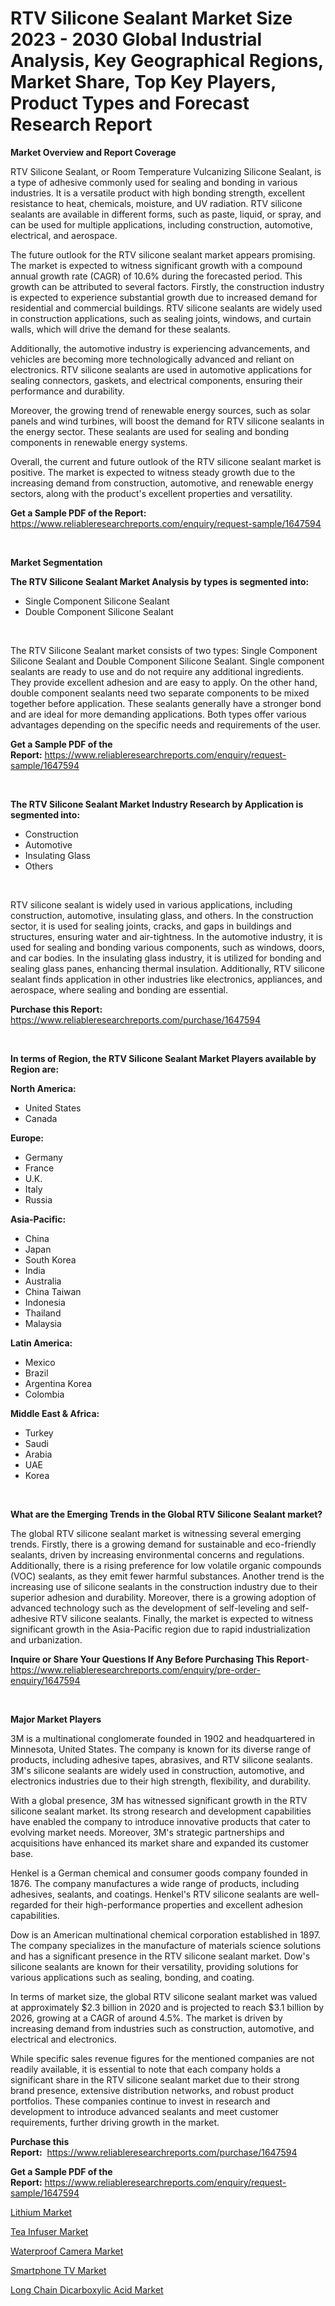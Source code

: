 <p><h1>RTV Silicone Sealant Market Size 2023 - 2030 Global Industrial Analysis, Key Geographical Regions, Market Share, Top Key Players, Product Types and Forecast Research Report</h1></p><p><strong>Market Overview and Report Coverage</strong></p>
<p><p>RTV Silicone Sealant, or Room Temperature Vulcanizing Silicone Sealant, is a type of adhesive commonly used for sealing and bonding in various industries. It is a versatile product with high bonding strength, excellent resistance to heat, chemicals, moisture, and UV radiation. RTV silicone sealants are available in different forms, such as paste, liquid, or spray, and can be used for multiple applications, including construction, automotive, electrical, and aerospace.</p><p>The future outlook for the RTV silicone sealant market appears promising. The market is expected to witness significant growth with a compound annual growth rate (CAGR) of 10.6% during the forecasted period. This growth can be attributed to several factors. Firstly, the construction industry is expected to experience substantial growth due to increased demand for residential and commercial buildings. RTV silicone sealants are widely used in construction applications, such as sealing joints, windows, and curtain walls, which will drive the demand for these sealants.</p><p>Additionally, the automotive industry is experiencing advancements, and vehicles are becoming more technologically advanced and reliant on electronics. RTV silicone sealants are used in automotive applications for sealing connectors, gaskets, and electrical components, ensuring their performance and durability.</p><p>Moreover, the growing trend of renewable energy sources, such as solar panels and wind turbines, will boost the demand for RTV silicone sealants in the energy sector. These sealants are used for sealing and bonding components in renewable energy systems.</p><p>Overall, the current and future outlook of the RTV silicone sealant market is positive. The market is expected to witness steady growth due to the increasing demand from construction, automotive, and renewable energy sectors, along with the product's excellent properties and versatility.</p></p>
<p><strong>Get a Sample PDF of the Report:</strong> <a href="https://www.reliableresearchreports.com/enquiry/request-sample/1647594">https://www.reliableresearchreports.com/enquiry/request-sample/1647594</a></p>
<p>&nbsp;</p>
<p><strong>Market Segmentation</strong></p>
<p><strong>The RTV Silicone Sealant Market Analysis by types is segmented into:</strong></p>
<p><ul><li>Single Component Silicone Sealant</li><li>Double Component Silicone Sealant</li></ul></p>
<p>&nbsp;</p>
<p><p>The RTV Silicone Sealant market consists of two types: Single Component Silicone Sealant and Double Component Silicone Sealant. Single component sealants are ready to use and do not require any additional ingredients. They provide excellent adhesion and are easy to apply. On the other hand, double component sealants need two separate components to be mixed together before application. These sealants generally have a stronger bond and are ideal for more demanding applications. Both types offer various advantages depending on the specific needs and requirements of the user.</p></p>
<p><strong>Get a Sample PDF of the Report:</strong>&nbsp;<a href="https://www.reliableresearchreports.com/enquiry/request-sample/1647594">https://www.reliableresearchreports.com/enquiry/request-sample/1647594</a></p>
<p>&nbsp;</p>
<p><strong>The RTV Silicone Sealant Market Industry Research by Application is segmented into:</strong></p>
<p><ul><li>Construction</li><li>Automotive</li><li>Insulating Glass</li><li>Others</li></ul></p>
<p>&nbsp;</p>
<p><p>RTV silicone sealant is widely used in various applications, including construction, automotive, insulating glass, and others. In the construction sector, it is used for sealing joints, cracks, and gaps in buildings and structures, ensuring water and air-tightness. In the automotive industry, it is used for sealing and bonding various components, such as windows, doors, and car bodies. In the insulating glass industry, it is utilized for bonding and sealing glass panes, enhancing thermal insulation. Additionally, RTV silicone sealant finds application in other industries like electronics, appliances, and aerospace, where sealing and bonding are essential.</p></p>
<p><strong>Purchase this Report:</strong>&nbsp; <a href="https://www.reliableresearchreports.com/purchase/1647594">https://www.reliableresearchreports.com/purchase/1647594</a></p>
<p>&nbsp;</p>
<p><strong>In terms of Region, the RTV Silicone Sealant Market Players available by Region are:</strong></p>
<p>
    <p> <strong> North America: </strong>
        <ul>
            <li>United States</li>
            <li>Canada</li>
        </ul>
        </p> 
    <p> <strong> Europe: </strong>
        <ul>
            <li>Germany</li>
            <li>France</li>
            <li>U.K.</li>
            <li>Italy</li>
            <li>Russia</li>
        </ul>
        </p> 
    <p> <strong> Asia-Pacific: </strong>
        <ul>
            <li>China</li>
            <li>Japan</li>
            <li>South Korea</li>
            <li>India</li>
            <li>Australia</li>
            <li>China Taiwan</li>
            <li>Indonesia</li>
            <li>Thailand</li>
            <li>Malaysia</li>
        </ul>
        </p> 
    <p> <strong> Latin America: </strong>
        <ul>
            <li>Mexico</li>
            <li>Brazil</li>
            <li>Argentina Korea</li>
            <li>Colombia</li>
        </ul>
        </p> 
    <p> <strong> Middle East & Africa: </strong>
        <ul>
            <li>Turkey</li>
            <li>Saudi</li>
            <li>Arabia</li>
            <li>UAE</li>
            <li>Korea</li>
        </ul>
    </p>
    </p>
<p>&nbsp;</p>
<p><strong>What are the Emerging Trends in the Global RTV Silicone Sealant market?</strong></p>
<p><p>The global RTV silicone sealant market is witnessing several emerging trends. Firstly, there is a growing demand for sustainable and eco-friendly sealants, driven by increasing environmental concerns and regulations. Additionally, there is a rising preference for low volatile organic compounds (VOC) sealants, as they emit fewer harmful substances. Another trend is the increasing use of silicone sealants in the construction industry due to their superior adhesion and durability. Moreover, there is a growing adoption of advanced technology such as the development of self-leveling and self-adhesive RTV silicone sealants. Finally, the market is expected to witness significant growth in the Asia-Pacific region due to rapid industrialization and urbanization.</p></p>
<p><strong>Inquire or Share Your Questions If Any Before Purchasing This Report</strong>- <a href="https://www.reliableresearchreports.com/enquiry/pre-order-enquiry/1647594">https://www.reliableresearchreports.com/enquiry/pre-order-enquiry/1647594</a></p>
<p>&nbsp;</p>
<p><strong>Major Market Players</strong></p>
<p><p>3M is a multinational conglomerate founded in 1902 and headquartered in Minnesota, United States. The company is known for its diverse range of products, including adhesive tapes, abrasives, and RTV silicone sealants. 3M's silicone sealants are widely used in construction, automotive, and electronics industries due to their high strength, flexibility, and durability.</p><p>With a global presence, 3M has witnessed significant growth in the RTV silicone sealant market. Its strong research and development capabilities have enabled the company to introduce innovative products that cater to evolving market needs. Moreover, 3M's strategic partnerships and acquisitions have enhanced its market share and expanded its customer base.</p><p>Henkel is a German chemical and consumer goods company founded in 1876. The company manufactures a wide range of products, including adhesives, sealants, and coatings. Henkel's RTV silicone sealants are well-regarded for their high-performance properties and excellent adhesion capabilities.</p><p>Dow is an American multinational chemical corporation established in 1897. The company specializes in the manufacture of materials science solutions and has a significant presence in the RTV silicone sealant market. Dow's silicone sealants are known for their versatility, providing solutions for various applications such as sealing, bonding, and coating.</p><p>In terms of market size, the global RTV silicone sealant market was valued at approximately $2.3 billion in 2020 and is projected to reach $3.1 billion by 2026, growing at a CAGR of around 4.5%. The market is driven by increasing demand from industries such as construction, automotive, and electrical and electronics.</p><p>While specific sales revenue figures for the mentioned companies are not readily available, it is essential to note that each company holds a significant share in the RTV silicone sealant market due to their strong brand presence, extensive distribution networks, and robust product portfolios. These companies continue to invest in research and development to introduce advanced sealants and meet customer requirements, further driving growth in the market.</p></p>
<p><strong>Purchase this Report:</strong>&nbsp;&nbsp;<a href="https://www.reliableresearchreports.com/purchase/1647594">https://www.reliableresearchreports.com/purchase/1647594</a></p>
<p></p>
<p><strong>Get a Sample PDF of the Report:</strong>&nbsp;<a href="https://www.reliableresearchreports.com/enquiry/request-sample/1647594">https://www.reliableresearchreports.com/enquiry/request-sample/1647594</a></p>
<p><p><a href="https://github.com/lilstefpacute/Market-Research-Report-List-2/blob/main/lithium-market.md">Lithium Market</a></p><p><a href="https://www.linkedin.com/pulse/tea-infuser-market-size-share-global-analysis-report-2023-n8b0e/">Tea Infuser Market</a></p><p><a href="https://www.linkedin.com/pulse/waterproof-camera-market-size-2023-2030-global-industrial-foeve/">Waterproof Camera Market</a></p><p><a href="https://www.linkedin.com/pulse/smartphone-tv-market-size-growth-forecast-from-2023--zrjae/">Smartphone TV Market</a></p><p><a href="https://github.com/rexevange/Market-Research-Report-List-2/blob/main/long-chain-dicarboxylic-acid-market.md">Long Chain Dicarboxylic Acid Market</a></p></p>